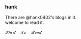 ### hank
There are @hank0402's blogs in it.\
welcome to read it.

$\mathcal{Start\quad To\quad Read}$
